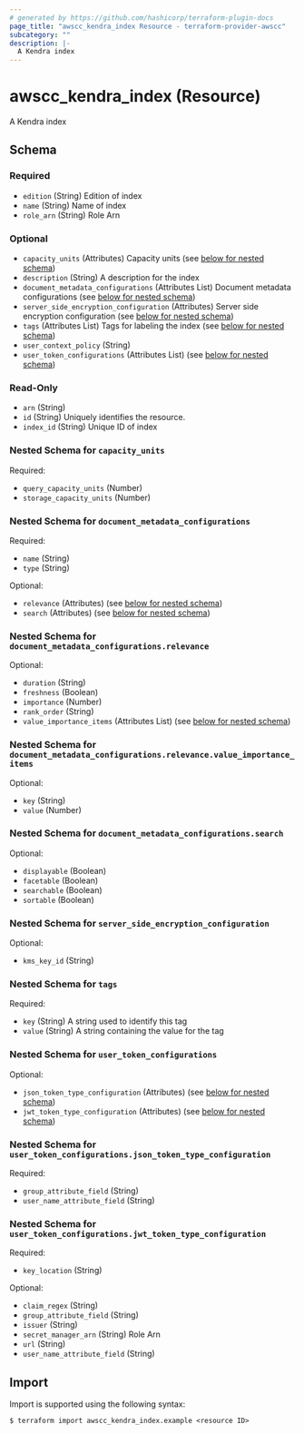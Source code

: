 ```yaml
---
# generated by https://github.com/hashicorp/terraform-plugin-docs
page_title: "awscc_kendra_index Resource - terraform-provider-awscc"
subcategory: ""
description: |-
  A Kendra index
---
```


# awscc_kendra_index (Resource)

A Kendra index



<!-- schema generated by tfplugindocs -->
## Schema

### Required

- `edition` (String) Edition of index
- `name` (String) Name of index
- `role_arn` (String) Role Arn

### Optional

- `capacity_units` (Attributes) Capacity units (see [below for nested schema](#nestedatt--capacity_units))
- `description` (String) A description for the index
- `document_metadata_configurations` (Attributes List) Document metadata configurations (see [below for nested schema](#nestedatt--document_metadata_configurations))
- `server_side_encryption_configuration` (Attributes) Server side encryption configuration (see [below for nested schema](#nestedatt--server_side_encryption_configuration))
- `tags` (Attributes List) Tags for labeling the index (see [below for nested schema](#nestedatt--tags))
- `user_context_policy` (String)
- `user_token_configurations` (Attributes List) (see [below for nested schema](#nestedatt--user_token_configurations))

### Read-Only

- `arn` (String)
- `id` (String) Uniquely identifies the resource.
- `index_id` (String) Unique ID of index

<a id="nestedatt--capacity_units"></a>
### Nested Schema for `capacity_units`

Required:

- `query_capacity_units` (Number)
- `storage_capacity_units` (Number)


<a id="nestedatt--document_metadata_configurations"></a>
### Nested Schema for `document_metadata_configurations`

Required:

- `name` (String)
- `type` (String)

Optional:

- `relevance` (Attributes) (see [below for nested schema](#nestedatt--document_metadata_configurations--relevance))
- `search` (Attributes) (see [below for nested schema](#nestedatt--document_metadata_configurations--search))

<a id="nestedatt--document_metadata_configurations--relevance"></a>
### Nested Schema for `document_metadata_configurations.relevance`

Optional:

- `duration` (String)
- `freshness` (Boolean)
- `importance` (Number)
- `rank_order` (String)
- `value_importance_items` (Attributes List) (see [below for nested schema](#nestedatt--document_metadata_configurations--relevance--value_importance_items))

<a id="nestedatt--document_metadata_configurations--relevance--value_importance_items"></a>
### Nested Schema for `document_metadata_configurations.relevance.value_importance_items`

Optional:

- `key` (String)
- `value` (Number)



<a id="nestedatt--document_metadata_configurations--search"></a>
### Nested Schema for `document_metadata_configurations.search`

Optional:

- `displayable` (Boolean)
- `facetable` (Boolean)
- `searchable` (Boolean)
- `sortable` (Boolean)



<a id="nestedatt--server_side_encryption_configuration"></a>
### Nested Schema for `server_side_encryption_configuration`

Optional:

- `kms_key_id` (String)


<a id="nestedatt--tags"></a>
### Nested Schema for `tags`

Required:

- `key` (String) A string used to identify this tag
- `value` (String) A string containing the value for the tag


<a id="nestedatt--user_token_configurations"></a>
### Nested Schema for `user_token_configurations`

Optional:

- `json_token_type_configuration` (Attributes) (see [below for nested schema](#nestedatt--user_token_configurations--json_token_type_configuration))
- `jwt_token_type_configuration` (Attributes) (see [below for nested schema](#nestedatt--user_token_configurations--jwt_token_type_configuration))

<a id="nestedatt--user_token_configurations--json_token_type_configuration"></a>
### Nested Schema for `user_token_configurations.json_token_type_configuration`

Required:

- `group_attribute_field` (String)
- `user_name_attribute_field` (String)


<a id="nestedatt--user_token_configurations--jwt_token_type_configuration"></a>
### Nested Schema for `user_token_configurations.jwt_token_type_configuration`

Required:

- `key_location` (String)

Optional:

- `claim_regex` (String)
- `group_attribute_field` (String)
- `issuer` (String)
- `secret_manager_arn` (String) Role Arn
- `url` (String)
- `user_name_attribute_field` (String)

## Import

Import is supported using the following syntax:

```shell
$ terraform import awscc_kendra_index.example <resource ID>
```

